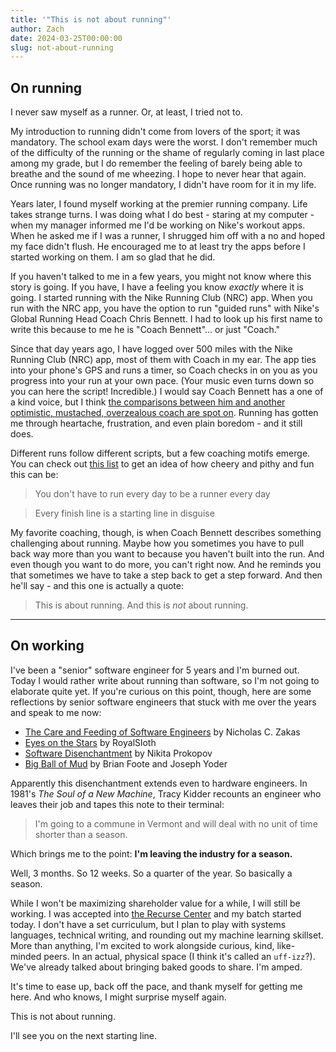 ```yaml
---
title: '"This is not about running"'
author: Zach
date: 2024-03-25T00:00:00
slug: not-about-running
---
```


## On running

I never saw myself as a runner. Or, at least, I tried not to.

My introduction to running didn't come from lovers of the sport; it was mandatory. The school exam days were the worst. I don't remember much of the difficulty of the running or the shame of regularly coming in last place among my grade, but I do remember the feeling of barely being able to breathe and the sound of me wheezing. I hope to never hear that again. Once running was no longer mandatory, I didn't have room for it in my life.

Years later, I found myself working at the premier running company. Life takes strange turns. I was doing what I do best - staring at my computer - when my manager informed me I'd be working on Nike's workout apps. When he asked me if I was a runner, I shrugged him off with a no and hoped my face didn't flush. He encouraged me to at least try the apps before I started working on them. I am so glad that he did.

If you haven't talked to me in a few years, you might not know where this story is going. If you have, I have a feeling you know _exactly_ where it is going. I started running with the Nike Running Club (NRC) app. When you run with the NRC app, you have the option to run "guided runs" with Nike's Global Running Head Coach Chris Bennett. I had to look up his first name to write this because to me he is "Coach Bennett"... or just "Coach."

Since that day years ago, I have logged over 500 miles with the Nike Running Club (NRC) app, most of them with Coach in my ear. The app ties into your phone's GPS and runs a timer, so Coach checks in on you as you progress into your run at your own pace. (Your music even turns down so you can here the script! Incredible.) I would say Coach Bennett has a one of a kind voice, but I think [the comparisons between him and another optimistic, mustached, overzealous coach are spot on](https://www.menshealth.com/health/a40130153/real-life-ted-lasso/). Running has gotten me through heartache, frustration, and even plain boredom - and it still does.

Different runs follow different scripts, but a few coaching motifs emerge. You can check out [this list](https://www.reddit.com/r/nikerunclub/comments/11kesff/favorite_coach_bennett_quote/) to get an idea of how cheery and pithy and fun this can be:

> You don't have to run every day to be a runner every day

> Every finish line is a starting line in disguise

My favorite coaching, though, is when Coach Bennett describes something challenging about running. Maybe how you sometimes you have to pull back way more than you want to because you haven't built into the run. And even though you want to do more, you can't right now. And he reminds you that sometimes we have to take a step back to get a step forward. And then he'll say - and this one is actually a quote:

> This is about running. And this is _not_ about running.

---

## On working

I've been a "senior" software engineer for 5 years and I'm burned out. Today I would rather write about running than software, so I'm not going to elaborate quite yet. If you're curious on this point, though, here are some reflections by senior software engineers that stuck with me over the years and speak to me now:

- [The Care and Feeding of Software Engineers](https://humanwhocodes.com/blog/2012/06/12/the-care-and-feeding-of-software-engineers-or-why-engineers-are-grumpy/) by Nicholas C. Zakas
- [Eyes on the Stars](https://blog.royalsloth.eu/posts/eyes-on-the-stars/) by RoyalSloth
- [Software Disenchantment](https://tonsky.me/blog/disenchantment/) by Nikita Prokopov
- [Big Ball of Mud](http://laputan.org/mud/) by Brian Foote and Joseph Yoder

Apparently this disenchantment extends even to hardware engineers. In 1981's _The Soul of a New Machine_, Tracy Kidder recounts an engineer who leaves their job and tapes this note to their terminal:

> I'm going to a commune in Vermont and will deal with no unit of time shorter than a season.

Which brings me to the point: **I'm leaving the industry for a season.**

Well, 3 months. So 12 weeks. So a quarter of the year. So basically a season.

While I won't be maximizing shareholder value for a while, I will still be working. I was accepted into [the Recurse Center](https://www.recurse.com/) and my batch started today. I don't have a set curriculum, but I plan to play with systems languages, technical writing, and rounding out my machine learning skillset. More than anything, I'm excited to work alongside curious, kind, like-minded peers. In an actual, physical space (I think it's called an `uff-izz`?). We've already talked about bringing baked goods to share. I'm amped.

It's time to ease up, back off the pace, and thank myself for getting me here. And who knows, I might surprise myself again.

This is not about running.

I'll see you on the next starting line.
